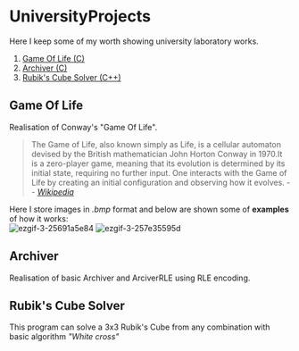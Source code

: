 # UniversityProjects
Here I keep some of my worth showing university laboratory works.

1) [Game Of Life (C)](#game-of-life)
2) [Archiver (C)](#archiver)
3) [Rubik's Cube Solver (C++)](#rubiks-cube-solver)

## Game Of Life
Realisation of Conway's "Game Of Life".
>The Game of Life, also known simply as Life, is a cellular automaton devised by the British mathematician John Horton Conway in 1970.It is a zero-player game, meaning that its evolution is determined by its initial state, requiring no further input. One interacts with the Game of Life by creating an initial configuration and observing how it evolves.
> -- <cite>[Wikipedia](https://en.wikipedia.org/wiki/Conway%27s_Game_of_Life)</cite>  
>
Here I store images in _.bmp_ format and below are shown some of __examples__ of how it works:  
![ezgif-3-25691a5e84](https://user-images.githubusercontent.com/79377488/169516428-87d739bb-c3a8-4aa7-9eb4-99462036634f.gif)
![ezgif-3-257e35595d](https://user-images.githubusercontent.com/79377488/169518217-fb407278-4a59-41f0-9c1d-217f49a135f3.gif)


## Archiver
Realisation of basic Archiver and ArciverRLE using RLE encoding.

## Rubik's Cube Solver
This program can solve a 3x3 Rubik's Cube from any combination with basic algorithm _"White cross"_

